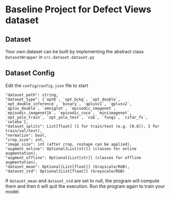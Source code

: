 # Baseline Project for Defect Views dataset

## Dataset
Your own dataset can be built by implementing the abstract class `DatasetWrapper` in `src.dataset.dataset.py`

## Dataset Config
Edit the `config/config.json` file to start

```
"dataset_path": string,
"dataset_type": {`opt6`, `opt_bckg`, `opt_double`, `opt_double_inference`, `binary`, `qplusv1`, `qplusv2`, `qplus_double`, `omniglot`, `episodic_imagenet`, `episodic_imagenet1k`, `episodic_coco`, `miniimagenet`, `opt_yolo_train`, `opt_yolo_test`, `cub`, `fungi`, `cifar_fs`, `celeba`},
"dataset_splits": List[float] (1 for train/test (e.g. [0.8]), 3 for train/val/test),
"normalize": bool,
"crop_size": int,
"image_size": int (after crop, reshape can be applied),
"augment_online": Optional[List[str]] (classes for online augmentation),
"augment_offline": Optional[List[str]] (classes for offline augmentation),
"dataset_mean": Optional[List[float]] (Grayscale/RGB),
"dataset_std": Optional[List[float]] (Grayscale/RGB)
```

If `dataset_mean` and `dataset_std` are set to null, the program will compute them and then it will quit the execution.
Run the program again to train your model.